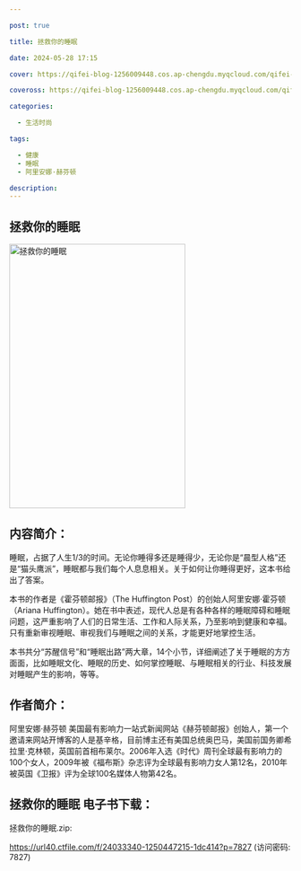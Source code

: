 ```yaml
---

post: true

title: 拯救你的睡眠

date: 2024-05-28 17:15

cover: https://qifei-blog-1256009448.cos.ap-chengdu.myqcloud.com/qifei-blog/6613574a68eb93571359f9f7.jpg

coveross: https://qifei-blog-1256009448.cos.ap-chengdu.myqcloud.com/qifei-blog/6613574a68eb93571359f9f7.jpg

categories:

  - 生活时尚

tags:

  - 健康
  - 睡眠
  - 阿里安娜·赫芬顿

description:
---
```


## 拯救你的睡眠
<img alt="拯救你的睡眠 " class="aligncenter loaded" data-was-processed="true" decoding="async" fetchpriority="high" height="471" src="https://qifei-blog-1256009448.cos.ap-chengdu.myqcloud.com/qifei-blog/6613574a68eb93571359f9f7.jpg " style="cursor: zoom-in;" width="314"/>

## 内容简介：

睡眠，占据了人生1/3的时间。无论你睡得多还是睡得少，无论你是“晨型人格”还是“猫头鹰派”，睡眠都与我们每个人息息相关。关于如何让你睡得更好，这本书给出了答案。

本书的作者是《霍芬顿邮报》（The Huffington Post）的创始人阿里安娜·霍芬顿（Ariana Huffington）。她在书中表述，现代人总是有各种各样的睡眠障碍和睡眠问题，这严重影响了人们的日常生活、工作和人际关系，乃至影响到健康和幸福。只有重新审视睡眠、审视我们与睡眠之间的关系，才能更好地掌控生活。

本书共分“苏醒信号”和“睡眠出路”两大章，14个小节，详细阐述了关于睡眠的方方面面，比如睡眠文化、睡眠的历史、如何掌控睡眠、与睡眠相关的行业、科技发展对睡眠产生的影响，等等。

## 作者简介：

阿里安娜·赫芬顿 美国最有影响力一站式新闻网站《赫芬顿邮报》创始人，第一个邀请来网站开博客的人是基辛格，目前博主还有美国总统奥巴马，美国前国务卿希拉里·克林顿，英国前首相布莱尔。2006年入选《时代》周刊全球最有影响力的100个女人，2009年被《福布斯》杂志评为全球最有影响力女人第12名，2010年被英国《卫报》评为全球100名媒体人物第42名。

## 拯救你的睡眠 电子书下载：
拯救你的睡眠.zip: 

https://url40.ctfile.com/f/24033340-1250447215-1dc414?p=7827 (访问密码: 7827)
